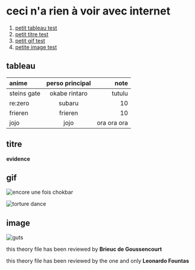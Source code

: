 # ceci n'a rien à voir avec internet
1. [petit tableau test](#tableau)
2. [petit titre test](#titre)
3. [petit gif test](#gif)
4. [petite image test](#image)

## tableau
|anime|perso principal|note|
|:----|:-------------:|---:|
|steins gate|okabe rintaro|tutulu|
|re:zero|subaru|10|
|frieren|frieren|10|
|jojo|jojo|ora ora ora|

## titre
**evidence**

## gif
![encore une fois chokbar](https://media1.tenor.com/m/vidTLmrv68sAAAAC/hog-exploding.gif)

![torture dance](https://media1.tenor.com/m/wWg4VmAeTNIAAAAC/torture-dance.gif)

## image
![guts](https://moewalls.com/wp-content/uploads/2024/03/guts-lone-warrior-berserk-monochrome-thumb.jpg)

this theory file has been reviewed by **Brieuc de Goussencourt**

this theory file has been reviewed by the one and only **Leonardo Fountas**
